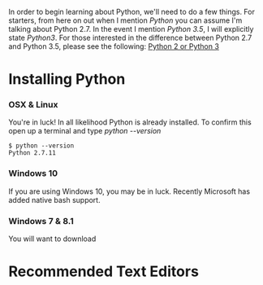 In order to begin learning about Python, we'll need to do a few things. For starters, from here on out when I mention *Python* you can assume I'm talking about Python 2.7. In the event I mention *Python 3.5*, I will explicitly state *Python3*. For those interested in the difference between Python 2.7 and Python 3.5, please see the following: [Python 2 or Python 3](https://wiki.python.org/moin/Python2orPython3)

# Installing Python

### OSX & Linux

You're in luck! In all likelihood Python is already installed. To confirm this open up a terminal and type *python --version*

```
$ python --version
Python 2.7.11
```

### Windows 10

If you are using Windows 10, you may be in luck. Recently Microsoft has added
native bash support. 

### Windows 7 & 8.1

You will want to download

# Recommended Text Editors


